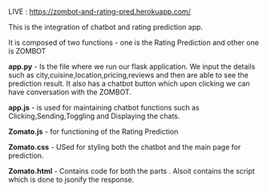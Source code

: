 LIVE : https://zombot-and-rating-pred.herokuapp.com/

This is the integration of chatbot and rating prediction app.

It is composed of two functions - one is the Rating Prediction and other one is ZOMBOT


**app.py** - Is the file where we run our flask application.
         We input the details such as city,cuisine,location,pricing,reviews and then are able to see the prediction result.
         It also has a chatbot button which upon clicking we can have conversation with the ZOMBOT. 

**app.js** -  is used for maintaining chatbot functions such as Clicking,Sending,Toggling and Displaying the chats.

**Zomato.js** - for functioning of the Rating Prediction 

**Zomato.css** - USed for styling both the chatbot and the main page for prediction.

**Zomato.html** - Contains code for both the parts . Alsoit contains the script which is done to jsonify the response.
